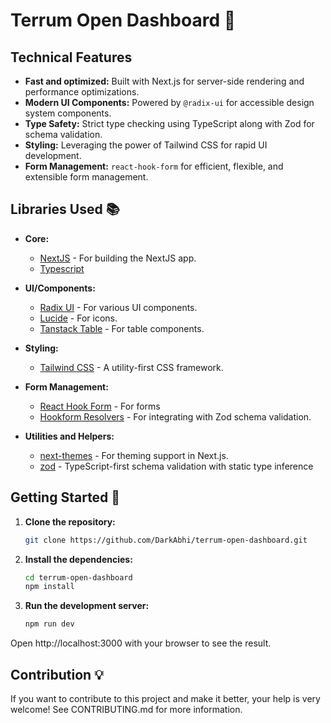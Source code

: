 # Terrum Open Dashboard 🚀

## Technical Features

- **Fast and optimized:** Built with Next.js for server-side rendering and performance optimizations.
- **Modern UI Components:** Powered by `@radix-ui` for accessible design system components.
- **Type Safety:** Strict type checking using TypeScript along with Zod for schema validation.
- **Styling:** Leveraging the power of Tailwind CSS for rapid UI development.
- **Form Management:** `react-hook-form` for efficient, flexible, and extensible form management.

## Libraries Used 📚

- **Core:**
  - [NextJS](https://nextjs.org/) - For building the NextJS app.
  - [Typescript](https://www.typescriptlang.org/)

- **UI/Components:**
  - [Radix UI](https://www.radix-ui.com/) - For various UI components.
  - [Lucide](https://lucide.dev/) - For icons.
  - [Tanstack Table](https://tanstack.com/table/v8) - For table components.
  
- **Styling:**
  - [Tailwind CSS](https://tailwindcss.com/) - A utility-first CSS framework.

- **Form Management:**
  - [React Hook Form](https://react-hook-form.com/) - For forms
  - [ Hookform Resolvers](https://www.npmjs.com/package/@hookform/resolvers) - For integrating with Zod schema validation.

- **Utilities and Helpers:**
  - [next-themes](https://github.com/pacocoursey/next-themes) - For theming support in Next.js.
  - [zod](https://github.com/colinhacks/zod) - TypeScript-first schema validation with static type inference

## Getting Started 🚀

1. **Clone the repository:**
   
   ```bash
   git clone https://github.com/DarkAbhi/terrum-open-dashboard.git
2. **Install the dependencies:**

    ```bash
    cd terrum-open-dashboard
    npm install
3. **Run the development server:**
    ```bash
    npm run dev
Open http://localhost:3000 with your browser to see the result.

## Contribution 💡
If you want to contribute to this project and make it better, your help is very welcome! See CONTRIBUTING.md for more information.